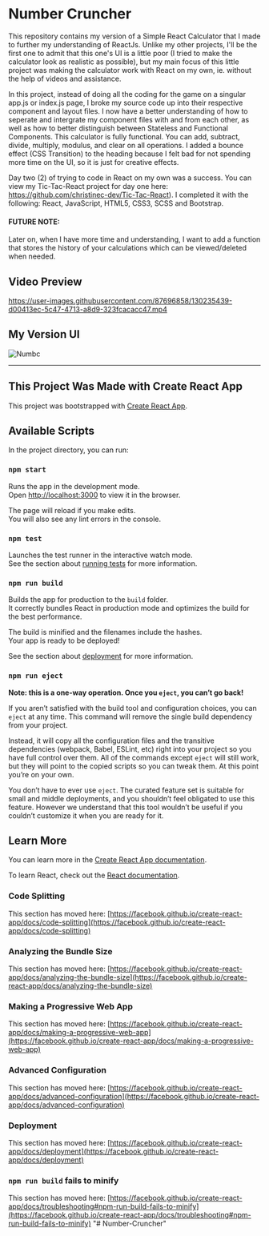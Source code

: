 # Number Cruncher
This repository contains my version of a Simple React Calculator that I made to further my understanding of ReactJs. Unlike my other projects, I'll be the first one to admit that this one's UI is a little poor (I tried to make the calculator look as realistic as possible), but my main focus of this little project was making the calculator work with React on my own, ie. without the help of videos and assistance. 

In this project, instead of doing all the coding for the game on a singular app.js or index.js page, I broke my source code up into their respective component and layout files. I now have a better understanding of how to seperate and intergrate my component files with and from each other, as well as how to better distinguish between Stateless and Functional Components. This calculator is fully functional. You can add, subtract, divide, multiply, modulus, and clear on all operations. I added a bounce effect (CSS Transition) to the heading because I felt bad for not spending more time on the UI, so it is just for creative effects. 

Day two (2) of trying to code in React on my own was a success. You can view my Tic-Tac-React project for day one here: https://github.com/christinec-dev/Tic-Tac-React). I completed it with the following: React, JavaScript, HTML5, CSS3, SCSS and Bootstrap.

#### FUTURE NOTE: 
Later on, when I have more time and understanding, I want to add a function that stores the history of your calculations which can be viewed/deleted when needed.

## Video Preview
https://user-images.githubusercontent.com/87696858/130235439-d00413ec-5c47-4713-a8d9-323fcacacc47.mp4

## My Version UI
![Numbc](https://user-images.githubusercontent.com/87696858/129916649-7944f224-5f49-4bb6-a0f3-143c4db07bf2.png)

________________________________________________________________________________________________________________________________________________________________________________
## This Project Was Made with Create React App

This project was bootstrapped with [Create React App](https://github.com/facebook/create-react-app).

## Available Scripts

In the project directory, you can run:

### `npm start`

Runs the app in the development mode.\
Open [http://localhost:3000](http://localhost:3000) to view it in the browser.

The page will reload if you make edits.\
You will also see any lint errors in the console.

### `npm test`

Launches the test runner in the interactive watch mode.\
See the section about [running tests](https://facebook.github.io/create-react-app/docs/running-tests) for more information.

### `npm run build`

Builds the app for production to the `build` folder.\
It correctly bundles React in production mode and optimizes the build for the best performance.

The build is minified and the filenames include the hashes.\
Your app is ready to be deployed!

See the section about [deployment](https://facebook.github.io/create-react-app/docs/deployment) for more information.

### `npm run eject`

**Note: this is a one-way operation. Once you `eject`, you can’t go back!**

If you aren’t satisfied with the build tool and configuration choices, you can `eject` at any time. This command will remove the single build dependency from your project.

Instead, it will copy all the configuration files and the transitive dependencies (webpack, Babel, ESLint, etc) right into your project so you have full control over them. All of the commands except `eject` will still work, but they will point to the copied scripts so you can tweak them. At this point you’re on your own.

You don’t have to ever use `eject`. The curated feature set is suitable for small and middle deployments, and you shouldn’t feel obligated to use this feature. However we understand that this tool wouldn’t be useful if you couldn’t customize it when you are ready for it.

## Learn More

You can learn more in the [Create React App documentation](https://facebook.github.io/create-react-app/docs/getting-started).

To learn React, check out the [React documentation](https://reactjs.org/).

### Code Splitting

This section has moved here: [https://facebook.github.io/create-react-app/docs/code-splitting](https://facebook.github.io/create-react-app/docs/code-splitting)

### Analyzing the Bundle Size

This section has moved here: [https://facebook.github.io/create-react-app/docs/analyzing-the-bundle-size](https://facebook.github.io/create-react-app/docs/analyzing-the-bundle-size)

### Making a Progressive Web App

This section has moved here: [https://facebook.github.io/create-react-app/docs/making-a-progressive-web-app](https://facebook.github.io/create-react-app/docs/making-a-progressive-web-app)

### Advanced Configuration

This section has moved here: [https://facebook.github.io/create-react-app/docs/advanced-configuration](https://facebook.github.io/create-react-app/docs/advanced-configuration)

### Deployment

This section has moved here: [https://facebook.github.io/create-react-app/docs/deployment](https://facebook.github.io/create-react-app/docs/deployment)

### `npm run build` fails to minify

This section has moved here: [https://facebook.github.io/create-react-app/docs/troubleshooting#npm-run-build-fails-to-minify](https://facebook.github.io/create-react-app/docs/troubleshooting#npm-run-build-fails-to-minify)
"# Number-Cruncher" 
